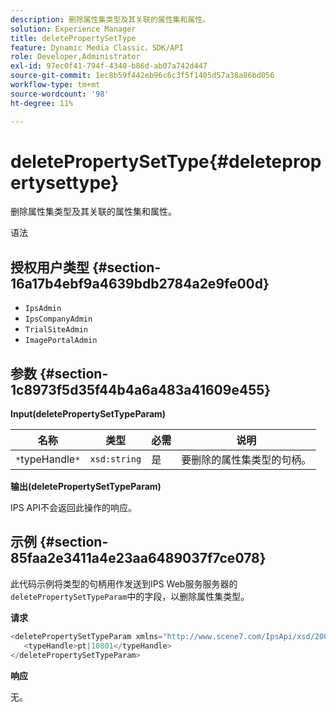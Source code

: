 ```yaml
---
description: 删除属性集类型及其关联的属性集和属性。
solution: Experience Manager
title: deletePropertySetType
feature: Dynamic Media Classic，SDK/API
role: Developer,Administrator
exl-id: 97ec0f41-794f-4340-b86d-ab07a742d447
source-git-commit: 1ec8b59f442eb96c6c3f5f1405d57a38a86bd056
workflow-type: tm+mt
source-wordcount: '98'
ht-degree: 11%

---
```


# deletePropertySetType{#deletepropertysettype}

删除属性集类型及其关联的属性集和属性。

语法

## 授权用户类型 {#section-16a17b4ebf9a4639bdb2784a2e9fe00d}

* `IpsAdmin`
* `IpsCompanyAdmin`
* `TrialSiteAdmin`
* `ImagePortalAdmin`

## 参数 {#section-1c8973f5d35f44b4a6a483a41609e455}

**Input(deletePropertySetTypeParam)**

| 名称 | 类型 | 必需 | 说明 |
|---|---|---|---|
| `*`typeHandle`*` | `xsd:string` | 是 | 要删除的属性集类型的句柄。 |

**输出(deletePropertySetTypeParam)**

IPS API不会返回此操作的响应。

## 示例 {#section-85faa2e3411a4e23aa6489037f7ce078}

此代码示例将类型的句柄用作发送到IPS Web服务服务器的`deletePropertySetTypeParam`中的字段，以删除属性集类型。

**请求**

```java
<deletePropertySetTypeParam xmlns="http://www.scene7.com/IpsApi/xsd/2008-01-15">
   <typeHandle>pt|10801</typeHandle>
</deletePropertySetTypeParam>
```

**响应**

无。
